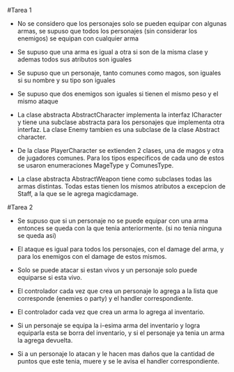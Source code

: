 #Tarea 1
- No se considero que los personajes solo se pueden equipar con algunas armas, se supuso que todos los personajes (sin considerar los enemigos) se equipan con cualquier arma
- Se supuso que una arma es igual a otra si son de la misma clase y ademas todos sus atributos son iguales
- Se supuso que un personaje, tanto comunes como magos, son iguales si su nombre y su tipo son iguales
- Se supuso que dos enemigos son iguales si tienen el mismo peso y el mismo ataque

- La clase abstracta AbstractCharacter implementa la interfaz ICharacter y tiene una subclase abstracta para los personajes que implementa otra interfaz. La clase Enemy tambien es una subclase de la clase Abstract character.
- De la clase PlayerCharacter se extienden 2 clases, una de magos y otra de jugadores comunes. Para los tipos especificos de cada uno de estos se usaron enumeraciones MageType y ComunesType.
- La clase abstracta AbstractWeapon tiene como subclases todas las armas distintas. Todas estas tienen los mismos atributos a excepcion de Staff, a la que se le agrega magicdamage.

#Tarea 2
- Se supuso que si un personaje no se puede equipar con una arma entonces se queda con la que tenia anteriormente. (si no tenia ninguna se queda asi)
- El ataque es igual para todos los personajes, con el damage del arma, y para los enemigos con el damage de estos mismos.
- Solo se puede atacar si estan vivos y un personaje solo puede equiparse si esta vivo.

- El controlador cada vez que crea un personaje lo agrega a la lista que corresponde (enemies o party) y el handler correspondiente.
- El controlador cada vez que crea un arma lo agrega al inventario.
- Si un personaje se equipa la i-esima arma del inventario y logra equiparla esta se borra del inventario, y si el personaje ya tenia un arma la agrega devuelta. 
- Si a un personaje lo atacan y le hacen mas daños que la cantidad de puntos que este tenia, muere y se le avisa el handler correspondiente.
